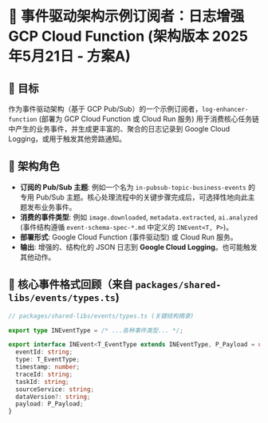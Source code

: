 # 🧩 事件驱动架构示例订阅者：日志增强 GCP Cloud Function (架构版本 2025年5月21日 - 方案A)

## 🎯 目标

作为事件驱动架构（基于 GCP Pub/Sub）的一个示例订阅者，`log-enhancer-function` (部署为 GCP Cloud Function 或 Cloud Run 服务) 用于消费核心任务链中产生的业务事件，并生成更丰富的、聚合的日志记录到 Google Cloud Logging，或用于触发其他旁路通知。

## 🧱 架构角色

- **订阅的 Pub/Sub 主题**: 例如一个名为 `in-pubsub-topic-business-events` 的专用 Pub/Sub 主题。核心处理流程中的关键步骤完成后，可选择性地向此主题发布业务事件。
- **消费的事件类型**: 例如 `image.downloaded`, `metadata.extracted`, `ai.analyzed` (事件结构遵循 `event-schema-spec-*.md` 中定义的 `INEvent<T, P>`)。
- **部署形式**: Google Cloud Function (事件驱动型) 或 Cloud Run 服务。
- **输出**: 增强的、结构化的 JSON 日志到 **Google Cloud Logging**。也可能触发其他动作。

## 🧪 核心事件格式回顾（来自 `packages/shared-libs/events/types.ts`)

```typescript
// packages/shared-libs/events/types.ts (关键结构摘录)

export type INEventType = /* ...各种事件类型... */;

export interface INEvent<T_EventType extends INEventType, P_Payload = unknown> {
  eventId: string;
  type: T_EventType;
  timestamp: number;
  traceId: string;
  taskId: string;
  sourceService: string;
  dataVersion?: string;
  payload: P_Payload;
}